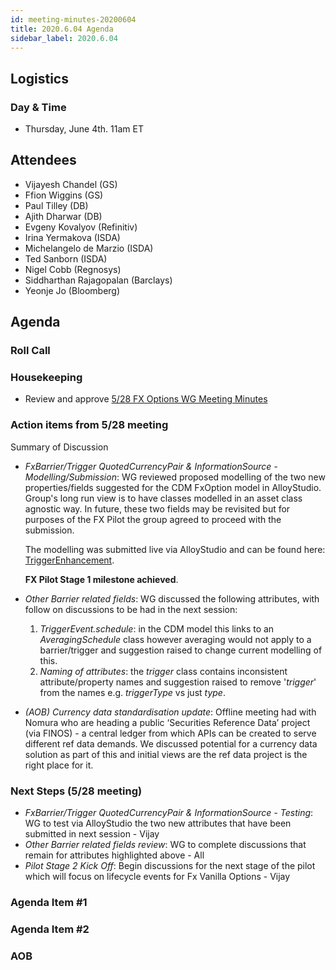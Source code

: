 ```yaml
---
id: meeting-minutes-20200604
title: 2020.6.04 Agenda
sidebar_label: 2020.6.04
---
```


## Logistics 
### Day & Time
* Thursday, June 4th. 11am ET

## Attendees
* Vijayesh Chandel (GS)
* Ffion Wiggins (GS)
* Paul Tilley (DB)
* Ajith Dharwar (DB)
* Evgeny Kovalyov (Refinitiv)
* Irina Yermakova (ISDA)
* Michelangelo de Marzio (ISDA)
* Ted Sanborn (ISDA)
* Nigel Cobb (Regnosys)
* Siddharthan Rajagopalan (Barclays)
* Yeonje Jo (Bloomberg)

## Agenda

### Roll Call

### Housekeeping
* Review and approve [5/28 FX Options WG Meeting Minutes](https://github.com/finos/alloy/blob/master/meeting-minutes/fx-options-wg/2020.5.28-fx-options-wg-meeting.md)

### Action items from 5/28 meeting
Summary of Discussion

* *FxBarrier/Trigger QuotedCurrencyPair & InformationSource - Modelling/Submission*: WG reviewed proposed modelling of the two new properties/fields suggested for the CDM FxOption model in AlloyStudio. Group's long run view is to have classes modelled in an asset class agnostic way. In future, these two fields may be revisited but for purposes of the FX Pilot the group agreed to proceed with the submission. 

  The modelling was submitted live via AlloyStudio and can be found here: [TriggerEnhancement](https://alloy.finos.org/studio/review/UAT-34/38). 
  
  **FX Pilot Stage 1 milestone achieved**.

* *Other Barrier related fields*: WG discussed the following attributes, with follow on discussions to be had in the next session:
  1. *TriggerEvent.schedule*: in the CDM model this links to an *AveragingSchedule* class however averaging would not apply to a barrier/trigger and suggestion raised to change current modelling of this.
  2. *Naming of attributes*: the *trigger* class contains inconsistent attribute/property names and suggestion raised to remove '*trigger*' from the names e.g. *triggerType* vs just *type*.

* *(AOB) Currency data standardisation update*: Offline meeting had with Nomura who are heading a public ‘Securities Reference Data’ project (via FINOS) - a central ledger from which APIs can be created to serve different ref data demands. We discussed potential for a currency data solution as part of this and initial views are the ref data project is the right place for it.

### Next Steps (5/28 meeting)
* *FxBarrier/Trigger QuotedCurrencyPair & InformationSource - Testing*: WG to test via AlloyStudio the two new attributes that have been submitted in next session - Vijay
* *Other Barrier related fields review*: WG to complete discussions that remain for attributes highlighted above - All
* *Pilot Stage 2 Kick Off*: Begin discussions for the next stage of the pilot which will focus on lifecycle events for Fx Vanilla Options - Vijay

### Agenda Item #1 

### Agenda Item #2

### AOB


